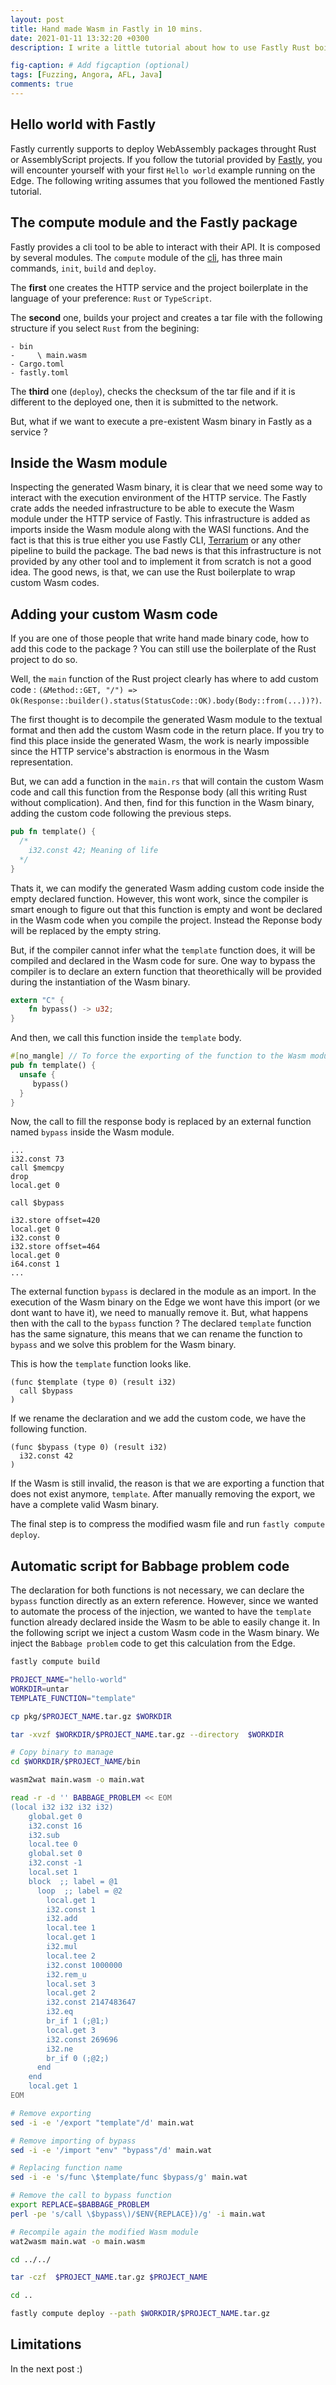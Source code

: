 ```yaml
---
layout: post
title: Hand made Wasm in Fastly in 10 mins.
date: 2021-01-11 13:32:20 +0300
description: I write a little tutorial about how to use Fastly Rust boilerplate to deploy custom hand written Wasm code.

fig-caption: # Add figcaption (optional)
tags: [Fuzzing, Angora, AFL, Java]
comments: true
---
```


## Hello world with Fastly

Fastly currently supports to deploy WebAssembly packages throught Rust or AssemblyScript projects. If you follow the tutorial provided by [Fastly](https://developer.fastly.com/learning/compute/), you will encounter yourself with your first `Hello world` example running on the Edge. The following writing assumes that you followed the mentioned Fastly tutorial. 

## The compute module and the Fastly package

Fastly provides a cli tool to be able to interact with their API. It is composed by several modules. The `compute` module of the [cli](https://github.com/fastly/cli), has three main commands, `init`, `build` and `deploy`. 

The **first** one creates the HTTP service and the project boilerplate in the language of your preference: `Rust` or `TypeScript`.

The **second** one, builds your project and creates a tar file with the following structure if you select `Rust` from the begining:
```
- bin 
-     \ main.wasm
- Cargo.toml
- fastly.toml
```

The **third** one (`deploy`), checks the checksum of the tar file and if it is different to the deployed one, then it is submitted to the network.

But, what if we want to execute a pre-existent Wasm binary in Fastly as a service ?

## Inside the Wasm module

Inspecting the generated Wasm binary, it is clear that we need some way to interact with the execution environment of the HTTP service. The Fastly crate adds the needed infrastructure to be able to execute the Wasm module under the HTTP service of Fastly. This infrastructure is added as imports inside the Wasm module along with the WASI functions.  And the fact is that this is true either you use Fastly CLI, [Terrarium](https://www.fastly.com/blog/edge-programming-rust-web-assembly) or any other pipeline to build the package. The bad news is that this infrastructure is not provided by any other tool and to implement it from scratch is not a good idea. The good news, is that, we can use the Rust boilerplate to wrap custom Wasm codes. 

## Adding your custom Wasm code

If you are one of those people that write hand made binary code, how to add this code to the package ? You can still use the boilerplate of the Rust project to do so. 

Well, the `main` function of the Rust project clearly has where to add custom code : `(&Method::GET, "/") => Ok(Response::builder().status(StatusCode::OK).body(Body::from(...))?)`. 

The first thought is to decompile the generated Wasm module to the textual format and then add the custom Wasm code in the return place. If you try to find this place inside the generated Wasm, the work is nearly impossible since the HTTP service's abstraction is enormous in the Wasm representation. 

But, we can add a function in the `main.rs` that will contain the custom Wasm code and call this function from the Response body (all this writing Rust without complication). And then, find for this function in the Wasm binary, adding the custom code following the previous steps. 

```Rust
pub fn template() {
  /*
    i32.const 42; Meaning of life
  */
}
```

Thats it, we can modify the generated Wasm adding custom code inside the empty declared function. However, this wont work, since the compiler is smart enough to figure out that this function is empty and wont be declared in the Wasm code when you compile the project. Instead the Reponse body will be replaced by the empty string.

But, if the compiler cannot infer what the `template` function does, it will be compiled and declared in the Wasm code for sure. One way to bypass the compiler is to declare an extern function that theorethically will be provided during the instantiation of the Wasm binary. 

```Rust
extern "C" {
    fn bypass() -> u32;
}
```

And then, we call this function inside the `template` body.

```Rust
#[no_mangle] // To force the exporting of the function to the Wasm module
pub fn template() {
  unsafe {
     bypass()
  }
}
```

Now, the call to fill the response body is replaced by an external function named `bypass` inside the Wasm module.

```
...
i32.const 73
call $memcpy
drop
local.get 0

call $bypass

i32.store offset=420
local.get 0
i32.const 0
i32.store offset=464
local.get 0
i64.const 1
...
```
 The external function `bypass` is declared in the module as an import. In the execution of the Wasm binary on the Edge we wont have this import (or we dont want to have it), we need to manually remove it. But, what happens then with the call to the `bypass` function ? The declared `template` function has the same signature, this means that we can rename the function to `bypass` and we solve this problem for the Wasm binary. 

This is how the `template` function looks like.

```
(func $template (type 0) (result i32) 
  call $bypass
) 
```

If we rename the declaration and we add the custom code, we have the following function.

```
(func $bypass (type 0) (result i32) 
  i32.const 42
) 
```

If the Wasm is still invalid, the reason is that we are exporting a function that does not exist anymore, `template`. After manually removing the export, we have a complete valid Wasm binary.

The final step is to compress the modified wasm file and run `fastly compute deploy`. 

## Automatic script for Babbage problem code

The declaration for both functions is not necessary, we can declare the `bypass` function directly as an extern reference. However, since we wanted to automate the process of the injection, we wanted to have the `template` function already declared inside the Wasm to be able to easily change it. In the following script we inject a custom Wasm code in the Wasm binary. We inject the `Babbage problem` code to get this calculation from the Edge.

```sh
fastly compute build

PROJECT_NAME="hello-world"
WORKDIR=untar
TEMPLATE_FUNCTION="template"

cp pkg/$PROJECT_NAME.tar.gz $WORKDIR

tar -xvzf $WORKDIR/$PROJECT_NAME.tar.gz --directory  $WORKDIR

# Copy binary to manage
cd $WORKDIR/$PROJECT_NAME/bin

wasm2wat main.wasm -o main.wat

read -r -d '' BABBAGE_PROBLEM << EOM
(local i32 i32 i32 i32)
    global.get 0
    i32.const 16
    i32.sub
    local.tee 0
    global.set 0
    i32.const -1
    local.set 1
    block  ;; label = @1
      loop  ;; label = @2
        local.get 1
        i32.const 1
        i32.add
        local.tee 1
        local.get 1
        i32.mul
        local.tee 2
        i32.const 1000000
        i32.rem_u
        local.set 3
        local.get 2
        i32.const 2147483647
        i32.eq
        br_if 1 (;@1;)
        local.get 3
        i32.const 269696
        i32.ne
        br_if 0 (;@2;)
      end
    end
    local.get 1
EOM

# Remove exporting
sed -i -e '/export "template"/d' main.wat 

# Remove importing of bypass
sed -i -e '/import "env" "bypass"/d' main.wat 

# Replacing function name
sed -i -e 's/func \$template/func $bypass/g' main.wat 

# Remove the call to bypass function
export REPLACE=$BABBAGE_PROBLEM
perl -pe 's/call \$bypass\)/$ENV{REPLACE})/g' -i main.wat 

# Recompile again the modified Wasm module
wat2wasm main.wat -o main.wasm

cd ../../

tar -czf  $PROJECT_NAME.tar.gz $PROJECT_NAME 

cd ..

fastly compute deploy --path $WORKDIR/$PROJECT_NAME.tar.gz


```

## Limitations

In the next post :)